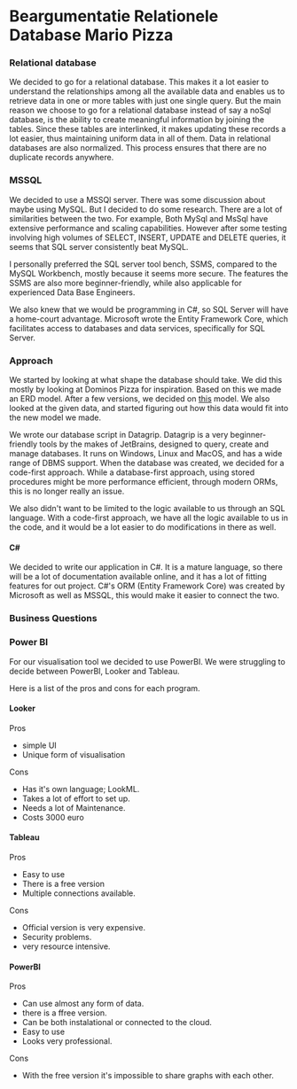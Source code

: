# Beargumentatie Relationele Database Mario Pizza

### Relational database

We decided to go for a relational database. This makes it a lot easier to understand the relationships among all the
available data and enables us to retrieve data in one or more tables with just one single query. But the main reason we
choose to go for a relational database instead of say a noSql database, is the ability to create meaningful information
by joining the tables. Since these tables are interlinked, it makes updating these records a lot easier, thus
maintaining uniform data in all of them. Data in relational databases are also normalized. This process ensures that
there are no duplicate records anywhere.

### MSSQL
We decided to use a MSSQl server. There was some discussion about maybe using MySQL. But I decided to do some research. There are a lot of similarities between the two. For example, Both MySql and MsSql have extensive performance and scaling capabilities. However after some testing involving high volumes of SELECT, INSERT, UPDATE and DELETE queries, it seems that SQL server consistently beat MySQL. 

I personally preferred the SQL server tool bench, SSMS, compared to the MySQL Workbench, mostly because it seems more secure.  The features the SSMS are also more beginner-friendly, while also applicable for experienced Data Base Engineers. 

We also knew that we would be programming in C#, so SQL Server will have a home-court advantage. Microsoft wrote the Entity Framework Core, which facilitates access to databases and data services, specifically for SQL Server. 

### Approach

We started by looking at what shape the database should take. We did this mostly by looking at Dominos Pizza for inspiration. Based on this we made an ERD model. After a few versions, we decided on [this](https://github.com/wickex/sem4-portfolio/blob/main/1-Dominos/erd-3.png) model. We also looked at the given data, and started figuring out how this data would fit into the new model we made. 

We wrote our database script in Datagrip. Datagrip is a very beginner-friendly tools by the makes of JetBrains, designed to query, create and manage databases. It runs on Windows, Linux and MacOS, and has a wide range of DBMS support. When the database was created, we decided for a code-first approach. While a database-first approach, using stored procedures might be more performance efficient, through modern ORMs, this is no longer really an issue. 

We also didn't want to be limited to the logic available to us through an SQL language. With a code-first approach, we have all the logic available to us in the code, and it would be a lot easier to do modifications in there as well.   

#### **C#**

We decided to write our application in C#. It is a mature language, so there will be a lot of documentation available online, and it has a lot of fitting features for out project. C#'s ORM (Entity Framework Core) was created by Microsoft as well as MSSQL, this would make it easier to connect the two. 

### Business Questions


### Power BI

For our visualisation tool we decided to use PowerBI. We were struggling to decide between PowerBI, Looker and Tableau.

Here is a list of the pros and cons for each program.

#### Looker
Pros
* simple UI
* Unique form of visualisation

Cons
* Has it's own language; LookML.
* Takes a lot of effort to set up.
* Needs a lot of Maintenance.
* Costs 3000 euro

#### Tableau
Pros
* Easy to use
* There is a free version
* Multiple connections available.

Cons
* Official version is very expensive.
* Security problems.
* very resource intensive.

#### PowerBI
Pros

* Can use almost any form of data.
* there is a ffree version.
* Can be both instalational or connected to the cloud.
* Easy to use
* Looks very professional.

Cons
* With the free version it's impossible to share graphs with each other. 



   
